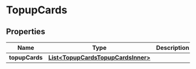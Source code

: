 

# TopupCards


## Properties

| Name | Type | Description | Notes |
|------------ | ------------- | ------------- | -------------|
|**topupCards** | [**List&lt;TopupCardsTopupCardsInner&gt;**](TopupCardsTopupCardsInner.md) |  |  [optional] |



